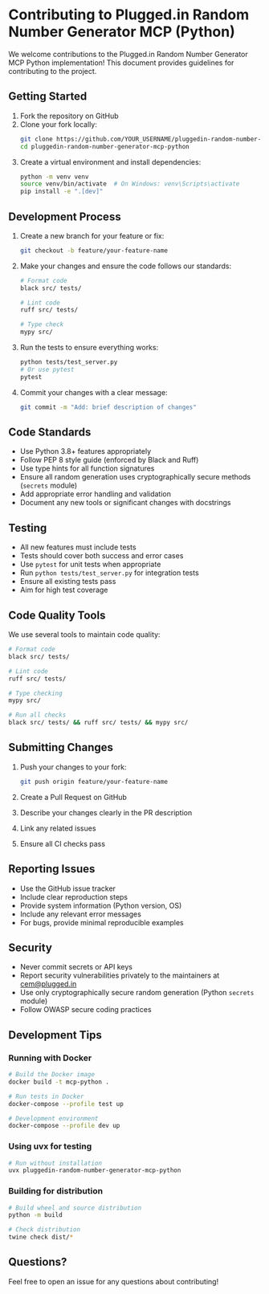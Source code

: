 # Contributing to Plugged.in Random Number Generator MCP (Python)

We welcome contributions to the Plugged.in Random Number Generator MCP Python implementation! This document provides guidelines for contributing to the project.

## Getting Started

1. Fork the repository on GitHub
2. Clone your fork locally:
   ```bash
   git clone https://github.com/YOUR_USERNAME/pluggedin-random-number-generator-mcp-python.git
   cd pluggedin-random-number-generator-mcp-python
   ```
3. Create a virtual environment and install dependencies:
   ```bash
   python -m venv venv
   source venv/bin/activate  # On Windows: venv\Scripts\activate
   pip install -e ".[dev]"
   ```

## Development Process

1. Create a new branch for your feature or fix:
   ```bash
   git checkout -b feature/your-feature-name
   ```

2. Make your changes and ensure the code follows our standards:
   ```bash
   # Format code
   black src/ tests/
   
   # Lint code
   ruff src/ tests/
   
   # Type check
   mypy src/
   ```

3. Run the tests to ensure everything works:
   ```bash
   python tests/test_server.py
   # Or use pytest
   pytest
   ```

4. Commit your changes with a clear message:
   ```bash
   git commit -m "Add: brief description of changes"
   ```

## Code Standards

- Use Python 3.8+ features appropriately
- Follow PEP 8 style guide (enforced by Black and Ruff)
- Use type hints for all function signatures
- Ensure all random generation uses cryptographically secure methods (`secrets` module)
- Add appropriate error handling and validation
- Document any new tools or significant changes with docstrings

## Testing

- All new features must include tests
- Tests should cover both success and error cases
- Use `pytest` for unit tests when appropriate
- Run `python tests/test_server.py` for integration tests
- Ensure all existing tests pass
- Aim for high test coverage

## Code Quality Tools

We use several tools to maintain code quality:

```bash
# Format code
black src/ tests/

# Lint code
ruff src/ tests/

# Type checking
mypy src/

# Run all checks
black src/ tests/ && ruff src/ tests/ && mypy src/
```

## Submitting Changes

1. Push your changes to your fork:
   ```bash
   git push origin feature/your-feature-name
   ```

2. Create a Pull Request on GitHub
3. Describe your changes clearly in the PR description
4. Link any related issues
5. Ensure all CI checks pass

## Reporting Issues

- Use the GitHub issue tracker
- Include clear reproduction steps
- Provide system information (Python version, OS)
- Include any relevant error messages
- For bugs, provide minimal reproducible examples

## Security

- Never commit secrets or API keys
- Report security vulnerabilities privately to the maintainers at cem@plugged.in
- Use only cryptographically secure random generation (Python `secrets` module)
- Follow OWASP secure coding practices

## Development Tips

### Running with Docker

```bash
# Build the Docker image
docker build -t mcp-python .

# Run tests in Docker
docker-compose --profile test up

# Development environment
docker-compose --profile dev up
```

### Using uvx for testing

```bash
# Run without installation
uvx pluggedin-random-number-generator-mcp-python
```

### Building for distribution

```bash
# Build wheel and source distribution
python -m build

# Check distribution
twine check dist/*
```

## Questions?

Feel free to open an issue for any questions about contributing!